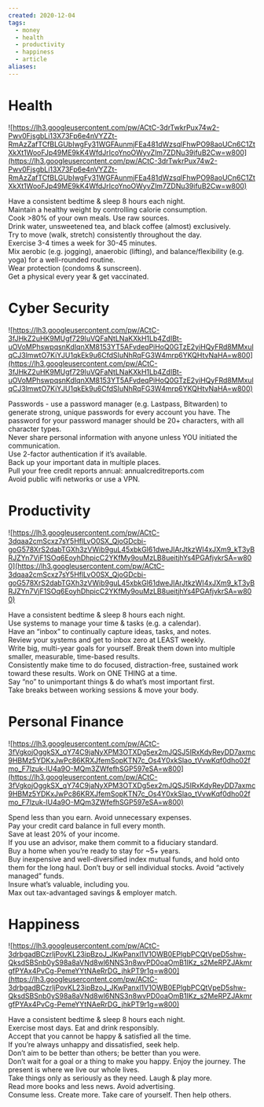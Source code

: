 ```yaml
---
created: 2020-12-04
tags:
  - money
  - health
  - productivity
  - happiness
  - article
aliases:
---
```

# Health

![https://lh3.googleusercontent.com/pw/ACtC-3drTwkrPux74w2-Pwv0FjsgbLi13X73Fp6e4nVYZZt-RmAzZafTCfBLGUbIwgFy31WGFAunmjFEa481dWzsqlFhwPO98aoUCn6C1ZtXkXt1WooFJp49ME9kK4WfdJrIcoYnoOWyvZlm7ZDNu39ifuB2Cw=w800](https://lh3.googleusercontent.com/pw/ACtC-3drTwkrPux74w2-Pwv0FjsgbLi13X73Fp6e4nVYZZt-RmAzZafTCfBLGUbIwgFy31WGFAunmjFEa481dWzsqlFhwPO98aoUCn6C1ZtXkXt1WooFJp49ME9kK4WfdJrIcoYnoOWyvZlm7ZDNu39ifuB2Cw=w800)

Have a consistent bedtime & sleep 8 hours each night.  
Maintain a healthy weight by controlling calorie consumption.  
Cook >80% of your own meals. Use raw sources.  
Drink water, unsweetened tea, and black coffee (almost) exclusively.  
Try to move (walk, stretch) consistently throughout the day.  
Exercise 3-4 times a week for 30-45 minutes.  
Mix aerobic (e.g. jogging), anaerobic (lifting), and balance/flexibility (e.g. yoga) for a well-rounded routine.  
Wear protection (condoms & sunscreen).  
Get a physical every year & get vaccinated.

# Cyber Security

![https://lh3.googleusercontent.com/pw/ACtC-3fJHkZ2uHK9MUgf729IuVQFaNtLNaKXkH1Lb4ZdIBt-uOVoMPhswpqsnKdIqnXM8153YT5AFvdeqPiHoQ0GTzE2yiHQyFRd8MMxulqCJ3lmwtO7KiYJU1qkEk9u6CfdSIuNhRqFG3W4mrp6YKQHtvNaHA=w800](https://lh3.googleusercontent.com/pw/ACtC-3fJHkZ2uHK9MUgf729IuVQFaNtLNaKXkH1Lb4ZdIBt-uOVoMPhswpqsnKdIqnXM8153YT5AFvdeqPiHoQ0GTzE2yiHQyFRd8MMxulqCJ3lmwtO7KiYJU1qkEk9u6CfdSIuNhRqFG3W4mrp6YKQHtvNaHA=w800)

Passwords - use a password manager (e.g. Lastpass, Bitwarden) to generate strong, unique passwords for every account you have. The password for your password manager should be 20+ characters, with all character types.  
Never share personal information with anyone unless YOU initiated the communication.  
Use 2-factor authentication if it’s available.  
Back up your important data in multiple places.  
Pull your free credit reports annual: annualcreditreports.com  
Avoid public wifi networks or use a VPN.

# Productivity

![https://lh3.googleusercontent.com/pw/ACtC-3dqaa2cmScxz7sY5HflLvO0SX_QjoGDcbi-goG578XrS2dabTGXh3zVWib9guL45xbkGl61dweJlArJtkzWI4xJXm9_kT3yBRJZYn7VjF1SOq6EoyhDhpicC2YKfMy9ouMzLB8ueitjhYs4PGAfjvkrSA=w800](https://lh3.googleusercontent.com/pw/ACtC-3dqaa2cmScxz7sY5HflLvO0SX_QjoGDcbi-goG578XrS2dabTGXh3zVWib9guL45xbkGl61dweJlArJtkzWI4xJXm9_kT3yBRJZYn7VjF1SOq6EoyhDhpicC2YKfMy9ouMzLB8ueitjhYs4PGAfjvkrSA=w800)

Have a consistent bedtime & sleep 8 hours each night.  
Use systems to manage your time & tasks (e.g. a calendar).  
Have an “inbox” to continually capture ideas, tasks, and notes.  
Review your systems and get to inbox zero at LEAST weekly.  
Write big, multi-year goals for yourself. Break them down into multiple smaller, measurable, time-based results.  
Consistently make time to do focused, distraction-free, sustained work toward these results. Work on ONE THING at a time.  
Say “no” to unimportant things & do what’s most important first.  
Take breaks between working sessions & move your body.

# Personal Finance

![https://lh3.googleusercontent.com/pw/ACtC-3fVgkojOggkSX_qY74C9jaNyXPM3OTXDg5ex2mJQSJ5IRxKdyReyDD7axmc9HBMz5YDKxJwPc86KRXJfemSopKTN7c_Os4Y0xkSlao_tVvwKqf0dho02fmo_F7lzuk-lU4a9O-MQm3ZWfefhSGP597eSA=w800](https://lh3.googleusercontent.com/pw/ACtC-3fVgkojOggkSX_qY74C9jaNyXPM3OTXDg5ex2mJQSJ5IRxKdyReyDD7axmc9HBMz5YDKxJwPc86KRXJfemSopKTN7c_Os4Y0xkSlao_tVvwKqf0dho02fmo_F7lzuk-lU4a9O-MQm3ZWfefhSGP597eSA=w800)

Spend less than you earn. Avoid unnecessary expenses.  
Pay your credit card balance in full every month.  
Save at least 20% of your income.  
If you use an advisor, make them commit to a fiduciary standard.  
Buy a home when you’re ready to stay for ~5+ years.  
Buy inexpensive and well-diversified index mutual funds, and hold onto them for the long haul. Don’t buy or sell individual stocks. Avoid “actively managed” funds.  
Insure what’s valuable, including you.  
Max out tax-advantaged savings & employer match.

# Happiness

![https://lh3.googleusercontent.com/pw/ACtC-3drbgadBCzrIjPovKL23ipBzoJ_JKwPanxl1V1OWB0EPlgbPCQtVpeD5shw-QksdSBSnb0yS98a8aVNd8wl6NNS3n8wvPD0oaOmB1IKz_s2MeRPZJAkmrgfPYAx4PvCg-PemeYYtNAeRrDG_jhkPT9r1g=w800](https://lh3.googleusercontent.com/pw/ACtC-3drbgadBCzrIjPovKL23ipBzoJ_JKwPanxl1V1OWB0EPlgbPCQtVpeD5shw-QksdSBSnb0yS98a8aVNd8wl6NNS3n8wvPD0oaOmB1IKz_s2MeRPZJAkmrgfPYAx4PvCg-PemeYYtNAeRrDG_jhkPT9r1g=w800)

Have a consistent bedtime & sleep 8 hours each night.  
Exercise most days. Eat and drink responsibly.  
Accept that you cannot be happy & satisfied all the time.  
If you’re always unhappy and dissatisfied, seek help.  
Don’t aim to be better than others; be better than you were.  
Don’t wait for a goal or a thing to make you happy. Enjoy the journey. The present is where we live our whole lives.  
Take things only as seriously as they need. Laugh & play more.  
Read more books and less news. Avoid advertising.  
Consume less. Create more. Take care of yourself. Then help others.